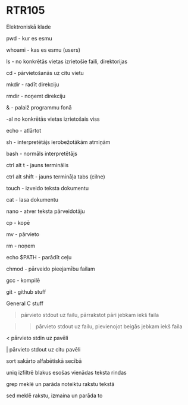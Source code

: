 # RTR105
Elektroniskā klade

pwd - kur es esmu

whoami - kas es esmu (users)

ls - no konkrētās vietas izrietošie faili, direktorijas

cd - pārvietošanās uz citu vietu

mkdir - radīt direkciju

rmdir - noņemt direkciju

& -  palaiž programmu fonā

-al no konkrētās vietas izrietošais viss

echo - atlārtot

sh - interpretētājs ierobežotākām atmiņām

bash - normāls interpretētājs 

ctrl alt t - jauns terminālis

ctrl alt shift - jauns termināļa tabs (cilne)


touch - izveido teksta dokumentu

cat - lasa dokumentu

nano - atver teksta pārveidotāju

cp - kopē

mv - pārvieto

rm - noņem

echo $PATH - parādīt ceļu

chmod - pārveido pieejamību failam

gcc - kompilē

git - github stuff

General C stuff


> pārvieto stdout uz failu, pārrakstot pāri jebkam iekš faila

>> pārvieto stdout uz failu, pievienojot beigās jebkam iekš faila

< pārvieto stdin uz pavēli

| pārvieto stdout uz citu pavēli

sort sakārto alfabētiskā secībā

uniq izfiltrē blakus esošas vienādas teksta rindas

grep meklē un parāda noteiktu rakstu tekstā

sed meklē rakstu, izmaina un parāda to

